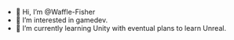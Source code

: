 - 👋 Hi, I’m @Waffle-Fisher
- 👀 I’m interested in gamedev.
- 🌱 I’m currently learning Unity with eventual plans to learn Unreal.

<!---
Waffle-Fisher/Waffle-Fisher is a ✨ special ✨ repository because its `README.md` (this file) appears on your GitHub profile.
You can click the Preview link to take a look at your changes.
--->
